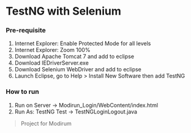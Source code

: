 # TestNG with Selenium

### Pre-requisite
1. Internet Explorer: Enable Protected Mode for all levels
2. Internet Explorer: Zoom 100%
3. Download Apache Tomcat 7 and add to eclipse
4. Download IEDriverServer.exe
5. Download Selenium WebDriver and add to eclipse
6. Launch Eclipse, go to Help > Install New Software then add TestNG
    
### How to run
1. Run on Server -> Modirun_Login/WebContent/index.html
2. Run As: TestNG Test -> TestNGLoginLogout.java


> Project for Modirum

